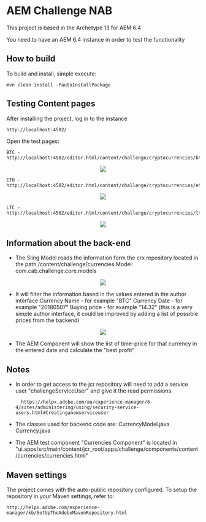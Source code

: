 # AEM Challenge NAB

This project is based in the Archetype 13 for AEM 6.4

You need to have an AEM 6.4 instance in order to test the functionality

## How to build

To build and install, simple execute:

    mvn clean install -PautoInstallPackage

## Testing Content pages

After installing the project, log in to the instance

    http://localhost:4502/

Open the test pages:

    BTC - http://localhost:4502/editor.html/content/challenge/cryptocurrencies/btc.html

<p align="center">
  <img src="https://uc8c982049f705f4475fc4b5583a.previews.dropboxusercontent.com/p/thumb/AAYWX5PbFMoTvN6oSbMnbaa_AaZIAIDJQ_KG6nNEB_Zz6oIkeAbXqTlUBxtTduTkR8AP4UaD0ikmaBiyPzIgSeF_1a4neyfb9Ly0fFrALah6KSi5NBthAYKTIu0dUF2vvwhN74RZ33KxPHnwDXp8hAHxdDl1xYMazQFv8Wy9xHg0lLyiv_7ejpMX3Jn5NQ8F8M-8KYDNbKmOadDGSCOMwnMhngEtFO7r6pJlmAa-HOlypdx2_n0GYujASmpuKh-0mj5RiR8yQ4i8pMbrvB0Wlc7oLtaepWTxQ4ebPJ8JWmsf_gyTyRIYX4CblpzDXTE2ogI95GmGKVLQ-L_pMWO1_ESJDgA8WQIqv2mRO0TLHd6sCMkobw3Scfk0D-LkAlqXbRRu4-jglAjfovrEgjNpUUU1CGhMIsrlfw8HvopfDxKzUAi1fWdVuj73mgiunqxDSPHCZJyLDcN-CTkcSesVyZaG8Y5X3epYNbUk4QehgTrq76E8qs5Qn5w1u-pZrrYD4SY/p.png?size_mode=5">
</p>

    ETH - http://localhost:4502/editor.html/content/challenge/cryptocurrencies/eth.html
<p align="center">
  <img src="https://uc9ffc96c75ca0144a94d8d60039.previews.dropboxusercontent.com/p/thumb/AAaKnFK-w1hFefISVLhrDfATwnh0LVOcOQ4z15I8D_07kRuGpy2TdTIA3pUUbH0XCT34WkiWUPeYu3s-k_zTPOjGXv90uZEZospp3dpm223cAw6IRoyY_SsjbeEnUhT2ltV8KxTHXn7xBO-h-be7F5UV8fl_WasXluYcLkdh6T5G6mGtXd3lp3yCkn2Gz-3m645cGSTEu0M8aF5-Pmv60AbjAXcjB1Al1dUrK33GXUx4DakqlBmkHz6Gu32T9FG0DaNY5-LRX1o0HgJ9-tEsvT_idszNJq7Le01mS1FzDVm33x3NW2dX9d_GqJAiJWavDgUFWlmaioX8altLVAN-EK1HvjhjKFSQm3fGKb-ogMnpJ8IF4xMd4MoS9EiX4XBBFY6BM26Z7-0tqExLMHgLemNNJen2w0kmt11liwpcUuveGGbDzeWQQt5FURetKbhmo1Mhs211QoLfWX3n83zgtysFu5svu5XpfJU0wxjYTQlV0iNZ54dAeNrC1bF2qvzGKuU/p.png?size_mode=5">
</p>

    LTC - http://localhost:4502/editor.html/content/challenge/cryptocurrencies/ltc.html
<p align="center">
  <img src="https://ucf543e36d9b1857c0708c90ce48.previews.dropboxusercontent.com/p/thumb/AAZKfK55aXxwPUtcnAq9XakhXuXm56rptGvrb9Ye5cPjkujB_SlhbdI0sPoXFKfATM3CJoFk5AJUVgWGK2D7keLlPohxNNy78I0eUegrVY9W2LWiQEeAu28mWO69GjvIysvw7tlcLBppwhmqLcL3ws3Flc9NQFrEPslzNnLIbIRen_pFW7z6z2N_n5owXiJIObfctvbeY1nw13Km_FMIRMRfVJAtqawjfUKXsIYJyHir-zPkVoEFqxJQTg7RGW3vHDswl_2QR_BkMEibpXXVHoeIHXWTovyb4-fFdHjSI77n--4PeKBx9yvpSdPhDNYw9dWgbd-ba6EkSmYuJIySR-GzAl2hTQQNwQSYp87oGQKLVPd9QntroSrGSxXg7z7gMIgLB6-EKvFei5Ma11sIgNlV5TcDA5GgnLi8oMG6gt4CuSs6xytfI4mn21Bk39YdWgawvTm-JbOnHvsRWo4E6_A9cu60B6fHDolw53k5_DTPaWo3O0_lqDyuqij4V0UxkkA/p.png?size_mode=5">
</p>

## Information about the back-end

* The Sling Model reads the information form the crx repository located in the path /content/challenge/currencies
        Model: com.cab.challenge.core.models

<p align="center">
  <img src="https://uc69f50dc5a3e2bc4bb7a211e72c.previews.dropboxusercontent.com/p/thumb/AAbRNxbY2r-C7qI5IyGHu00LlucXy0YojqkemV_lmUaKt1xsAndu97qJIgAcS6uSZp6O_jY6EDcocXq1nIAzd3j6OHOiuPLnbFv0hqYwbqY0AvM6dGA797fwlloEpK058XDP1vtmeFt2UTsogvShAcFe1zwmQMR6L8h4NqGs9SlgrWZrRS8TGafLn9-JLs69xkiZWQJTlgGWseKDAxcEkxle9fQMyurIBs-PY4XQ7EZXLgbPTX2Vas0t64DkqUoW01yWZJ-be3Q2loqfOOMtR5aZ-qCQr7N_5fayGujRMfWw5IE4m1Ny9ic_uIoKJyFM6i7A_g7i7Fwlk4jLJmwi2W2L7eJ8ns1gniUgfnNm3RJaDQetj8zc_KY4FxGvAedvXtWFMUrBXpsgCJgphvfhHB4887qCAXOunlMZoyfdQZkAKgCqWOrokfVBIHFXtXdWfJcPaKmFfq20ob69BT7fY399HCmwmaS3YdgKgKd9XpUXq-sAKzx0gcMBHV3Wo_xxJdA/p.png?size_mode=5">
</p>

* It will filter the information based in the values entered in the author interface
        Currency Name - for example "BTC"
        Currency Date - for example "20180507"
        Buying price - for example "14.32" (this is a very simple author interface, it could be improved by adding a list of possible prices from the backend)

<p align="center">
  <img src="https://uceb202e7b06fff3c1c6641614db.previews.dropboxusercontent.com/p/thumb/AAZ3j4Fxe4JrJvLxVBuqLfdEtjuB4yFEX4u-jlMRpEQy_cuoVReWs9Hqanc-V7HvFrNss0KGEodr-u3E1kpxunCEuP21StSHhV5B7wZoQGVcdvkb6SF5sGFIOqkWkvXC3kSQgHh9LP-vAN932-bywJSSeq6dqdUuGMJUpBYMMNvFDfTWmYU0qZ3lmmn5dQhoWFrucOY2uYCaNzzfktE3zJbdiJG0Rk_TAGa8jOVJBSJJUsaXB9jPzpFnGKbuFjJO4fqlHrrkes6IE-5-B3H0BR3bJaPo8AiH0SVs_CYiwEZn4fhtvX0dIElL35KOR9uxANiM-atdqOEJXi1pza7iqGCHlf0uouUEfVLMDsL_cVSb2NTMMcI6FY6B7mtKUaydRZGCOsChzT0Ri-8ueatllbpdx6PGs8cbKfOehyse_i5wWJ_TK6elY_vgYvd9V7YoVs03c0i4NVO4BMXQ-PWdB3ScyrvY6eg6oFAyjHhYYOiQpJT9XhJDnri8lQNcsuKyUVM/p.png?size_mode=5">
</p>

* The AEM Component will show the list of time-price for that currency in the entered date and calculate the "best profit"

## Notes

* In order to get access to the jcr repository will need to add a service user "challengeServiceUser" and give it the read permissions.

        https://helpx.adobe.com/au/experience-manager/6-4/sites/administering/using/security-service-users.html#Creatinganewserviceuser

* The classes used for backend code are:
        CurrencyModel.java
        Currency.java

* The AEM test component "Currencies Component" is located in "ui.apps/src/main/content/jcr_root/apps/challenge/components/content/currencies/currencies.html"


## Maven settings

The project comes with the auto-public repository configured. To setup the repository in your Maven settings, refer to:

    http://helpx.adobe.com/experience-manager/kb/SetUpTheAdobeMavenRepository.html

